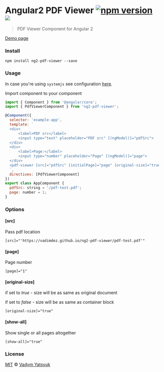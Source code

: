 # Angular2 PDF Viewer [![npm version](https://badge.fury.io/js/ng2-pdf-viewer.svg)](https://badge.fury.io/js/ng2-pdf-viewer) ![](https://david-dm.org/vadimdez/ng2-pdf-viewer.svg)

> PDF Viewer Component for Angular 2

[Demo page](https://vadimdez.github.io/ng2-pdf-viewer/)

### Install

```
npm install ng2-pdf-viewer --save
```

### Usage

In case you're using ```systemjs``` see configuration [here](https://github.com/VadimDez/ng2-pdf-viewer/blob/master/SYSTEMJS.md).


Import component to your component

```js
import { Component } from '@angular/core';
import { PdfViewerComponent } from 'ng2-pdf-viewer';

@Component({
  selector: 'example-app',
  template: `
  <div>
      <label>PDF src</label>
      <input type="text" placeholder="PDF src" [(ngModel)]="pdfSrc">
  </div>
  <div>
      <label>Page:</label>
      <input type="number" placeholder="Page" [(ngModel)]="page">
  </div>
  <pdf-viewer [src]="pdfSrc" [initialPage]="page" [original-size]="true" style="display: block;"></pdf-viewer>
  `,
  directives: [PdfViewerComponent]
})
export class AppComponent {
  pdfSrc: string = '/pdf-test.pdf';
  page: number = 1;
}
```

### Options

#### [src]

Pass pdf location
 
```
[src]="'https://vadimdez.github.io/ng2-pdf-viewer/pdf-test.pdf'"
```

#### [page]
Page number

```
[page]="1"
```

#### [original-size]

if set to *true* - size will be as same as original document

if set to *false* - size will be as same as container block

```
[original-size]="true"
```

#### [show-all]

Show single or all pages altogether

```
[show-all]="true"
```

### License

[MIT](https://tldrlegal.com/license/mit-license) © [Vadym Yatsyuk](https://github.com/vadimdez)
